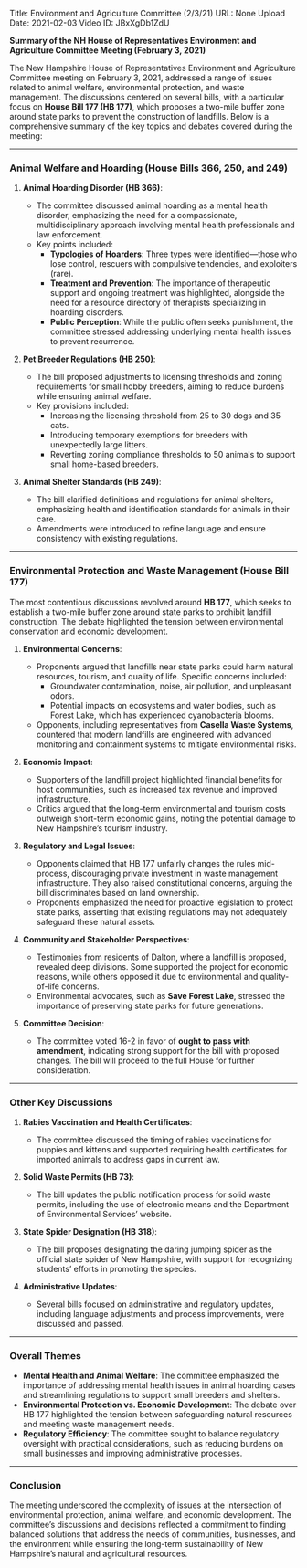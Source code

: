 Title: Environment and Agriculture Committee (2/3/21)
URL: None
Upload Date: 2021-02-03
Video ID: JBxXgDb1ZdU

**Summary of the NH House of Representatives Environment and Agriculture Committee Meeting (February 3, 2021)**

The New Hampshire House of Representatives Environment and Agriculture Committee meeting on February 3, 2021, addressed a range of issues related to animal welfare, environmental protection, and waste management. The discussions centered on several bills, with a particular focus on **House Bill 177 (HB 177)**, which proposes a two-mile buffer zone around state parks to prevent the construction of landfills. Below is a comprehensive summary of the key topics and debates covered during the meeting:

---

### **Animal Welfare and Hoarding (House Bills 366, 250, and 249)**
1. **Animal Hoarding Disorder (HB 366)**:
   - The committee discussed animal hoarding as a mental health disorder, emphasizing the need for a compassionate, multidisciplinary approach involving mental health professionals and law enforcement.
   - Key points included:
     - **Typologies of Hoarders**: Three types were identified—those who lose control, rescuers with compulsive tendencies, and exploiters (rare).
     - **Treatment and Prevention**: The importance of therapeutic support and ongoing treatment was highlighted, alongside the need for a resource directory of therapists specializing in hoarding disorders.
     - **Public Perception**: While the public often seeks punishment, the committee stressed addressing underlying mental health issues to prevent recurrence.

2. **Pet Breeder Regulations (HB 250)**:
   - The bill proposed adjustments to licensing thresholds and zoning requirements for small hobby breeders, aiming to reduce burdens while ensuring animal welfare.
   - Key provisions included:
     - Increasing the licensing threshold from 25 to 30 dogs and 35 cats.
     - Introducing temporary exemptions for breeders with unexpectedly large litters.
     - Reverting zoning compliance thresholds to 50 animals to support small home-based breeders.

3. **Animal Shelter Standards (HB 249)**:
   - The bill clarified definitions and regulations for animal shelters, emphasizing health and identification standards for animals in their care.
   - Amendments were introduced to refine language and ensure consistency with existing regulations.

---

### **Environmental Protection and Waste Management (House Bill 177)**
The most contentious discussions revolved around **HB 177**, which seeks to establish a two-mile buffer zone around state parks to prohibit landfill construction. The debate highlighted the tension between environmental conservation and economic development.

1. **Environmental Concerns**:
   - Proponents argued that landfills near state parks could harm natural resources, tourism, and quality of life. Specific concerns included:
     - Groundwater contamination, noise, air pollution, and unpleasant odors.
     - Potential impacts on ecosystems and water bodies, such as Forest Lake, which has experienced cyanobacteria blooms.
   - Opponents, including representatives from **Casella Waste Systems**, countered that modern landfills are engineered with advanced monitoring and containment systems to mitigate environmental risks.

2. **Economic Impact**:
   - Supporters of the landfill project highlighted financial benefits for host communities, such as increased tax revenue and improved infrastructure.
   - Critics argued that the long-term environmental and tourism costs outweigh short-term economic gains, noting the potential damage to New Hampshire’s tourism industry.

3. **Regulatory and Legal Issues**:
   - Opponents claimed that HB 177 unfairly changes the rules mid-process, discouraging private investment in waste management infrastructure. They also raised constitutional concerns, arguing the bill discriminates based on land ownership.
   - Proponents emphasized the need for proactive legislation to protect state parks, asserting that existing regulations may not adequately safeguard these natural assets.

4. **Community and Stakeholder Perspectives**:
   - Testimonies from residents of Dalton, where a landfill is proposed, revealed deep divisions. Some supported the project for economic reasons, while others opposed it due to environmental and quality-of-life concerns.
   - Environmental advocates, such as **Save Forest Lake**, stressed the importance of preserving state parks for future generations.

5. **Committee Decision**:
   - The committee voted 16-2 in favor of **ought to pass with amendment**, indicating strong support for the bill with proposed changes. The bill will proceed to the full House for further consideration.

---

### **Other Key Discussions**
1. **Rabies Vaccination and Health Certificates**:
   - The committee discussed the timing of rabies vaccinations for puppies and kittens and supported requiring health certificates for imported animals to address gaps in current law.

2. **Solid Waste Permits (HB 73)**:
   - The bill updates the public notification process for solid waste permits, including the use of electronic means and the Department of Environmental Services’ website.

3. **State Spider Designation (HB 318)**:
   - The bill proposes designating the daring jumping spider as the official state spider of New Hampshire, with support for recognizing students’ efforts in promoting the species.

4. **Administrative Updates**:
   - Several bills focused on administrative and regulatory updates, including language adjustments and process improvements, were discussed and passed.

---

### **Overall Themes**
- **Mental Health and Animal Welfare**: The committee emphasized the importance of addressing mental health issues in animal hoarding cases and streamlining regulations to support small breeders and shelters.
- **Environmental Protection vs. Economic Development**: The debate over HB 177 highlighted the tension between safeguarding natural resources and meeting waste management needs.
- **Regulatory Efficiency**: The committee sought to balance regulatory oversight with practical considerations, such as reducing burdens on small businesses and improving administrative processes.

---

### **Conclusion**
The meeting underscored the complexity of issues at the intersection of environmental protection, animal welfare, and economic development. The committee’s discussions and decisions reflected a commitment to finding balanced solutions that address the needs of communities, businesses, and the environment while ensuring the long-term sustainability of New Hampshire’s natural and agricultural resources.